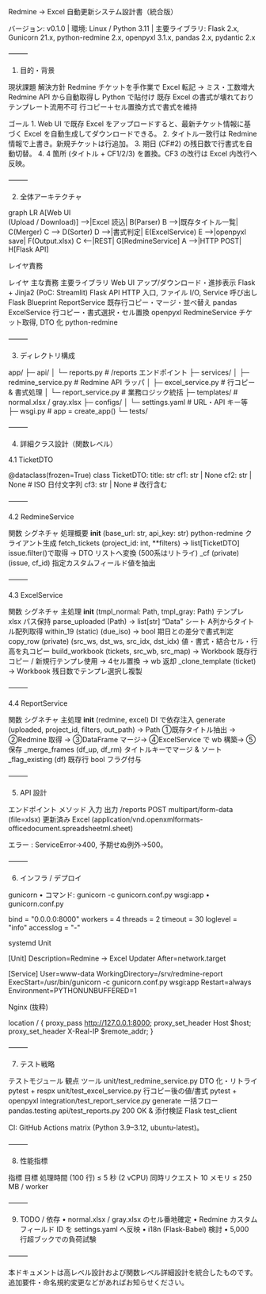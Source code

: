 Redmine → Excel 自動更新システム設計書（統合版）

バージョン: v0.1.0  |  環境: Linux / Python 3.11  |  主要ライブラリ: Flask 2.x, Gunicorn 21.x, python-redmine 2.x, openpyxl 3.1.x, pandas 2.x, pydantic 2.x

⸻

1. 目的・背景

現状課題	解決方針
Redmine チケットを手作業で Excel 転記 → ミス・工数増大	Redmine API から自動取得し Python で貼付け
既存 Excel の書式が壊れておりテンプレート流用不可	行コピー＋セル置換方式で書式を維持

ゴール
	1.	Web UI で既存 Excel をアップロードすると、最新チケット情報に基づく Excel を自動生成してダウンロードできる。
	2.	タイトル一致行は Redmine 情報で上書き。新規チケットは行追加。
	3.	期日 (CF#2) の残日数で行書式を自動切替。
	4.	4 箇所 (タイトル + CF1/2/3) を置換。CF3 の改行は Excel 内改行へ反映。

⸻

2. 全体アーキテクチャ

graph LR
A[Web UI<br>(Upload / Download)] -->|Excel 読込| B(Parser)
B -->|既存タイトル一覧| C(Merger)
C --> D(Sorter)
D -->|書式判定| E(ExcelService)
E -->|openpyxl save| F(Output.xlsx)
C <--|REST| G[RedmineService]
A -->|HTTP POST| H[Flask API]

レイヤ責務

レイヤ	主な責務	主要ライブラリ
Web UI	アップ/ダウンロード・進捗表示	Flask + Jinja2 (PoC: Streamlit)
Flask API	HTTP 入口, ファイル I/O, Service 呼び出し	Flask Blueprint
ReportService	既存行コピー・マージ・並べ替え	pandas
ExcelService	行コピー・書式選択・セル置換	openpyxl
RedmineService	チケット取得, DTO 化	python-redmine


⸻

3. ディレクトリ構成

app/
 ├─ api/
 │   └─ reports.py         # /reports エンドポイント
 ├─ services/
 │   ├─ redmine_service.py  # Redmine API ラッパ
 │   ├─ excel_service.py    # 行コピー & 書式処理
 │   └─ report_service.py   # 業務ロジック統括
 ├─ templates/             # normal.xlsx / gray.xlsx
 ├─ configs/
 │   └─ settings.yaml       # URL・API キー等
 ├─ wsgi.py                # app = create_app()
 └─ tests/


⸻

4. 詳細クラス設計（関数レベル）

4.1 TicketDTO

@dataclass(frozen=True)
class TicketDTO:
    title: str
    cf1: str | None
    cf2: str | None  # ISO 日付文字列
    cf3: str | None  # 改行含む


⸻

4.2 RedmineService

関数	シグネチャ	処理概要
__init__	(base_url: str, api_key: str)	python-redmine クライアント生成
fetch_tickets	(project_id: int, **filters) -> list[TicketDTO]	issue.filter()で取得 → DTO リストへ変換 (500系はリトライ)
_cf (private)	(issue, cf_id)	指定カスタムフィールド値を抽出


⸻

4.3 ExcelService

関数	シグネチャ	主処理
__init__	(tmpl_normal: Path, tmpl_gray: Path)	テンプレ xlsx パス保持
parse_uploaded	(Path) -> list[str]	“Data” シート A列からタイトル配列取得
within_19 (static)	(due_iso) -> bool	期日との差分で書式判定
copy_row (private)	(src_ws, dst_ws, src_idx, dst_idx)	値・書式・結合セル・行高を丸コピー
build_workbook	(tickets, src_wb, src_map) -> Workbook	既存行コピー / 新規行テンプレ使用 → 4セル置換 → wb 返却
_clone_template	(ticket) -> Workbook	残日数でテンプレ選択し複製


⸻

4.4 ReportService

関数	シグネチャ	主処理
__init__	(redmine, excel)	DI で依存注入
generate	(uploaded, project_id, filters, out_path) -> Path	①既存タイトル抽出 → ②Redmine 取得 → ③DataFrame マージ→ ④ExcelService で wb 構築→ ⑤保存
_merge_frames	(df_up, df_rm)	タイトルキーでマージ & ソート
_flag_existing	(df)	既存行 bool フラグ付与


⸻

5. API 設計

エンドポイント	メソッド	入力	出力
/reports	POST	multipart/form-data (file=xlsx)	更新済み Excel (application/vnd.openxmlformats-officedocument.spreadsheetml.sheet)

エラー : ServiceError→400, 予期せぬ例外→500。

⸻

6. インフラ / デプロイ

gunicorn
	•	コマンド: gunicorn -c gunicorn.conf.py wsgi:app
	•	gunicorn.conf.py

bind = "0.0.0.0:8000"
workers = 4
threads = 2
timeout = 30
loglevel = "info"
accesslog = "-"



systemd Unit

[Unit]
Description=Redmine → Excel Updater
After=network.target

[Service]
User=www-data
WorkingDirectory=/srv/redmine-report
ExecStart=/usr/bin/gunicorn -c gunicorn.conf.py wsgi:app
Restart=always
Environment=PYTHONUNBUFFERED=1

Nginx (抜粋)

location / {
  proxy_pass http://127.0.0.1:8000;
  proxy_set_header Host $host;
  proxy_set_header X-Real-IP $remote_addr;
}


⸻

7. テスト戦略

テストモジュール	観点	ツール
unit/test_redmine_service.py	DTO 化・リトライ	pytest + respx
unit/test_excel_service.py	行コピー後の値/書式	pytest + openpyxl
integration/test_report_service.py	generate 一括フロー	pandas.testing
api/test_reports.py	200 OK & 添付検証	Flask test_client

CI: GitHub Actions matrix (Python 3.9–3.12, ubuntu-latest)。

⸻

8. 性能指標

指標	目標
処理時間 (100 行)	≤ 5 秒 (2 vCPU)
同時リクエスト	10
メモリ	≤ 250 MB / worker


⸻

9. TODO / 依存
	•	normal.xlsx / gray.xlsx のセル番地確定
	•	Redmine カスタムフィールド ID を settings.yaml へ反映
	•	i18n (Flask-Babel) 検討
	•	5,000 行超ブックでの負荷試験

⸻

本ドキュメントは高レベル設計および関数レベル詳細設計を統合したものです。追加要件・命名規約変更などがあればお知らせください。